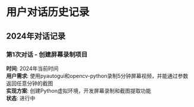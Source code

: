 # 用户对话历史记录

## 2024年对话记录

### 第1次对话 - 创建屏幕录制项目
**时间**: 2024年当前时间  
**用户需求**: 使用pyautogui和opencv-python录制5分钟屏幕视频，并能通过参数返回任意分钟的截图  
**实现方案**: 创建Python虚拟环境，开发屏幕录制和截图提取功能  
**状态**: 进行中